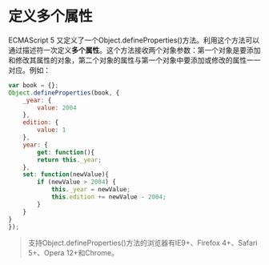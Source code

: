 # 定义多个属性

ECMAScript 5 又定义了一个Object.defineProperties()方法。利用这个方法可以通过描述符一次定义**多个属性**。这个方法接收两个对象参数：第一个对象是要添加和修改其属性的对象，第二个对象的属性与第一个对象中要添加或修改的属性一一对应。例如：

```javascript
var book = {};
Object.defineProperties(book, {
	_year: {
		value: 2004
	},
	edition: {
		value: 1
	},
	year: {
		get: function(){
  		return this._year;
	},
	set: function(newValue){
		if (newValue > 2004) {
			this._year = newValue;
			this.edition += newValue - 2004;
		}
	}
}
});
```

> 支持Object.defineProperties()方法的浏览器有IE9+、Firefox 4+、Safari 5+、Opera 12+和Chrome。